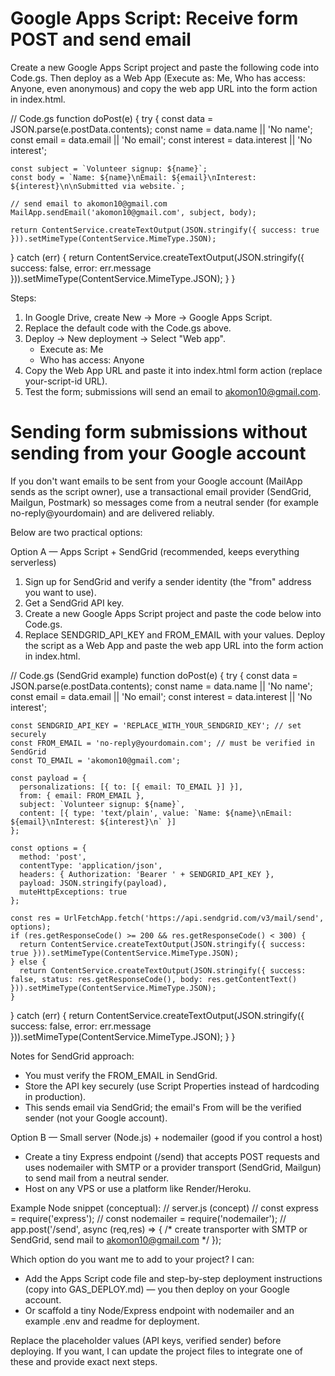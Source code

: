 # Google Apps Script: Receive form POST and send email

Create a new Google Apps Script project and paste the following code into Code.gs. Then deploy as a Web App (Execute as: Me, Who has access: Anyone, even anonymous) and copy the web app URL into the form action in index.html.

// Code.gs
function doPost(e) {
  try {
    const data = JSON.parse(e.postData.contents);
    const name = data.name || 'No name';
    const email = data.email || 'No email';
    const interest = data.interest || 'No interest';

    const subject = `Volunteer signup: ${name}`;
    const body = `Name: ${name}\nEmail: ${email}\nInterest: ${interest}\n\nSubmitted via website.`;

    // send email to akomon10@gmail.com
    MailApp.sendEmail('akomon10@gmail.com', subject, body);

    return ContentService.createTextOutput(JSON.stringify({ success: true })).setMimeType(ContentService.MimeType.JSON);
  } catch (err) {
    return ContentService.createTextOutput(JSON.stringify({ success: false, error: err.message })).setMimeType(ContentService.MimeType.JSON);
  }
}

Steps:
1. In Google Drive, create New → More → Google Apps Script.
2. Replace the default code with the Code.gs above.
3. Deploy → New deployment → Select "Web app".
   - Execute as: Me
   - Who has access: Anyone
4. Copy the Web App URL and paste it into index.html form action (replace your-script-id URL).
5. Test the form; submissions will send an email to akomon10@gmail.com.

# Sending form submissions without sending from your Google account

If you don't want emails to be sent from your Google account (MailApp sends as the script owner), use a transactional email provider (SendGrid, Mailgun, Postmark) so messages come from a neutral sender (for example no-reply@yourdomain) and are delivered reliably.

Below are two practical options:

Option A — Apps Script + SendGrid (recommended, keeps everything serverless)
1. Sign up for SendGrid and verify a sender identity (the "from" address you want to use).
2. Get a SendGrid API key.
3. Create a new Google Apps Script project and paste the code below into Code.gs.
4. Replace SENDGRID_API_KEY and FROM_EMAIL with your values. Deploy the script as a Web App and paste the web app URL into the form action in index.html.

// Code.gs (SendGrid example)
function doPost(e) {
  try {
    const data = JSON.parse(e.postData.contents);
    const name = data.name || 'No name';
    const email = data.email || 'No email';
    const interest = data.interest || 'No interest';

    const SENDGRID_API_KEY = 'REPLACE_WITH_YOUR_SENDGRID_KEY'; // set securely
    const FROM_EMAIL = 'no-reply@yourdomain.com'; // must be verified in SendGrid
    const TO_EMAIL = 'akomon10@gmail.com';

    const payload = {
      personalizations: [{ to: [{ email: TO_EMAIL }] }],
      from: { email: FROM_EMAIL },
      subject: `Volunteer signup: ${name}`,
      content: [{ type: 'text/plain', value: `Name: ${name}\nEmail: ${email}\nInterest: ${interest}\n` }]
    };

    const options = {
      method: 'post',
      contentType: 'application/json',
      headers: { Authorization: 'Bearer ' + SENDGRID_API_KEY },
      payload: JSON.stringify(payload),
      muteHttpExceptions: true
    };

    const res = UrlFetchApp.fetch('https://api.sendgrid.com/v3/mail/send', options);
    if (res.getResponseCode() >= 200 && res.getResponseCode() < 300) {
      return ContentService.createTextOutput(JSON.stringify({ success: true })).setMimeType(ContentService.MimeType.JSON);
    } else {
      return ContentService.createTextOutput(JSON.stringify({ success: false, status: res.getResponseCode(), body: res.getContentText() })).setMimeType(ContentService.MimeType.JSON);
    }
  } catch (err) {
    return ContentService.createTextOutput(JSON.stringify({ success: false, error: err.message })).setMimeType(ContentService.MimeType.JSON);
  }
}

Notes for SendGrid approach:
- You must verify the FROM_EMAIL in SendGrid.
- Store the API key securely (use Script Properties instead of hardcoding in production).
- This sends email via SendGrid; the email's From will be the verified sender (not your Google account).

Option B — Small server (Node.js) + nodemailer (good if you control a host)
- Create a tiny Express endpoint (/send) that accepts POST requests and uses nodemailer with SMTP or a provider transport (SendGrid, Mailgun) to send mail from a neutral sender.
- Host on any VPS or use a platform like Render/Heroku.

Example Node snippet (conceptual):
// server.js (concept)
// const express = require('express');
// const nodemailer = require('nodemailer');
// app.post('/send', async (req,res) => { /* create transporter with SMTP or SendGrid, send mail to akomon10@gmail.com */ });

Which option do you want me to add to your project? I can:
- Add the Apps Script code file and step-by-step deployment instructions (copy into GAS_DEPLOY.md) — you then deploy on your Google account.
- Or scaffold a tiny Node/Express endpoint with nodemailer and an example .env and readme for deployment.

Replace the placeholder values (API keys, verified sender) before deploying. If you want, I can update the project files to integrate one of these and provide exact next steps.
